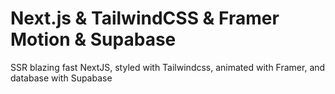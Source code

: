 # Next.js & TailwindCSS & Framer Motion & Supabase

SSR blazing fast NextJS, styled with Tailwindcss, animated with Framer, and database with Supabase
